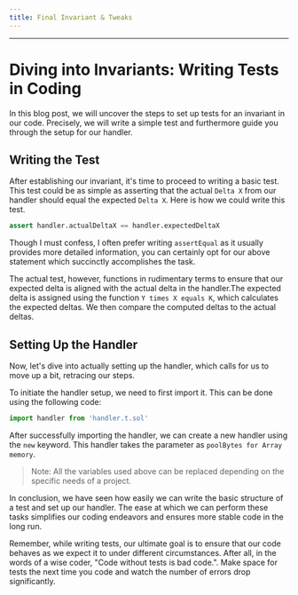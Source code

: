 ```yaml
---
title: Final Invariant & Tweaks
---
```




---

# Diving into Invariants: Writing Tests in Coding

In this blog post, we will uncover the steps to set up tests for an invariant in our code. Precisely, we will write a simple test and furthermore guide you through the setup for our handler.

## Writing the Test

After establishing our invariant, it's time to proceed to writing a basic test. This test could be as simple as asserting that the actual `Delta X` from our handler should equal the expected `Delta X`. Here is how we could write this test.

```python
assert handler.actualDeltaX == handler.expectedDeltaX
```

Though I must confess, I often prefer writing `assertEqual` as it usually provides more detailed information, you can certainly opt for our above statement which succinctly accomplishes the task.

The actual test, however, functions in rudimentary terms to ensure that our expected delta is aligned with the actual delta in the handler.The expected delta is assigned using the function `Y times X equals K`, which calculates the expected deltas. We then compare the computed deltas to the actual deltas.

## Setting Up the Handler

Now, let's dive into actually setting up the handler, which calls for us to move up a bit, retracing our steps.

To initiate the handler setup, we need to first import it. This can be done using the following code:

```python
import handler from 'handler.t.sol'
```

After successfully importing the handler, we can create a new handler using the `new` keyword. This handler takes the parameter as `poolBytes for Array memory`.

> Note: All the variables used above can be replaced depending on the specific needs of a project.

In conclusion, we have seen how easily we can write the basic structure of a test and set up our handler. The ease at which we can perform these tasks simplifies our coding endeavors and ensures more stable code in the long run.

Remember, while writing tests, our ultimate goal is to ensure that our code behaves as we expect it to under different circumstances. After all, in the words of a wise coder, "Code without tests is bad code.". Make space for tests the next time you code and watch the number of errors drop significantly.
